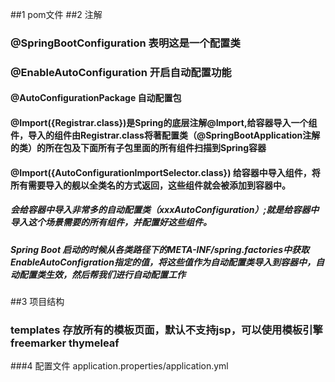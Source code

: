 ##1 pom文件
##2 注解
### @SpringBootConfiguration 表明这是一个配置类
### @EnableAutoConfiguration 开启自动配置功能
#### @AutoConfigurationPackage 自动配置包
#### @Import({Registrar.class})是Spring的底层注解@Import,给容器导入一个组件，导入的组件由Registrar.class将著配置类（@SpringBootApplication注解的类）的所在包及下面所有子包里面的所有组件扫描到Spring容器
#### @Import({AutoConfigurationImportSelector.class}) 给容器中导入组件，将所有需要导入的舰以全类名的方式返回，这些组件就会被添加到容器中。
##### 会给容器中导入非常多的自动配置类（xxxAutoConfiguration）;就是给容器中导入这个场景需要的所有组件，并配置好这些组件。
##### Spring Boot 启动的时候从各类路径下的META-INF/spring.factories中获取EnableAutoConfigration指定的值，将这些值作为自动配置类导入到容器中，自动配置类生效，然后帮我们进行自动配置工作
##3 项目结构
### templates 存放所有的模板页面，默认不支持jsp，可以使用模板引擎 freemarker thymeleaf
###4 配置文件 application.properties/application.yml